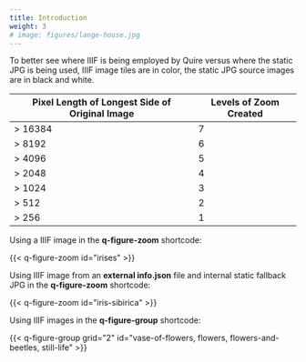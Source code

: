 ```yaml
---
title: Introduction
weight: 3
# image: figures/lange-house.jpg
---
```


To better see where IIIF is being employed by Quire versus where the static JPG is being used, IIIF image tiles are in color, the static JPG source images are in black and white.

| Pixel Length of Longest Side of Original Image | Levels of Zoom Created |
| ---------------------- | -------------- |
| > 16384                | 7              |
| > 8192                 | 6              |
| > 4096                 | 5              |
| > 2048                 | 4              |
| > 1024                 | 3              |
| > 512                  | 2              |
| > 256                  | 1              |

Using a IIIF image in the **q-figure-zoom** shortcode:

{{< q-figure-zoom id="irises" >}}

Using IIIF image from an **external info.json** file and internal static fallback JPG in the **q-figure-zoom** shortcode:

{{< q-figure-zoom id="iris-sibirica" >}}

Using IIIF images in the **q-figure-group** shortcode:

{{< q-figure-group grid="2" id="vase-of-flowers, flowers, flowers-and-beetles, still-life" >}}


